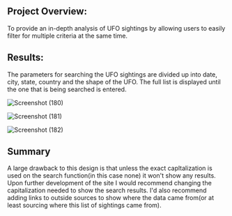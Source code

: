 
## Project Overview:
To provide an in-depth analysis of UFO sightings by allowing users to easily filter for multiple criteria at the same time. 

## Results:
The parameters for searching the UFO sightings are divided up into date, city, state, country and the shape of the UFO. The full list is displayed until the one that is being searched is entered. 

![Screenshot (180)](https://user-images.githubusercontent.com/90067477/149046347-3b084462-c8bd-4598-9755-d548160d796a.png)

![Screenshot (181)](https://user-images.githubusercontent.com/90067477/149046998-0943ee08-6eca-4196-a88b-eae6834fa69c.png)

![Screenshot (182)](https://user-images.githubusercontent.com/90067477/149047702-61aeb692-3b98-4a17-b718-93cb3e97e8fa.png)


## Summary
A large drawback to this design is that unless the exact capltalization is used on the search function(in this case none) it won't show any results. Upon further development of the site I would recommend changing the capitalization needed to show the search results. I'd also recommend adding links to outside sources to show where the data came from(or at least sourcing where this list of sightings came from). 
